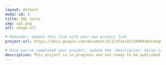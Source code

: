 ```yaml
---
layout: default
modal-id: 3
title: SQL Joins
img: sql.png
alt: image-alt

# Reminder: Update this link with your own project link
project-url: https://docs.google.com/document/d/1lnTa4sIkJZkMF63DxCdaqQAZnVATpYYIszPa5itj1KM/edit?resourcekey=0-1iacz9TC1pEL4YlC65fMCw#heading=h.adnh333husy

# Once you've completed your project, update the 'description' below to this one: Implemented various JOIN commands (inner, left, right, self, and cross) in MySQL, utilizing UNION and UNION ALL to efficiently combine and query data from multiple tables.
description: This project is in progress and not ready to be published just yet. Please contact me if you'd like a sneak peek. Otherwise, stay tuned!
---
```

